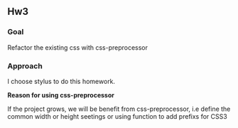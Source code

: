 ## Hw3

### Goal

Refactor the existing css with css-preprocessor

### Approach

I choose stylus to do this homework. 

**Reason for using css-preprocessor**

If the project grows, we will be benefit from css-preprocessor, i.e define the common width or height seetings or using function to add prefixs for CSS3